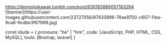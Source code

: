  <div class="tumblr-post" data-href="https://embed.tumblr.com/embed/post/tiXXhoi_hBjR4COTMfiREg/630183885057163264" data-did="762dd9362150cd59e3452638692979f71b384218"><a href="https://demoniokawaii.tumblr.com/post/630183885057163264">https://demoniokawaii.tumblr.com/post/630183885057163264</a></div>  <script async src="https://assets.tumblr.com/post.js"></script>
![banner](https://user-images.githubusercontent.com/23727056/87433896-78ae9700-c607-11ea-9ca6-9cdbe3f67998.jpg)

const idude = {
    pronouns: "he" | "him",
    code: [JavaScript, PHP, HTML, CSS, MySQL],
    tools: [Bootrap, laravel]
}
<!---
cfrodriguezb17/cfrodriguezb17 is a ✨ special ✨ repository because its `README.md` (this file) appears on your GitHub profile.
You can click the Preview link to take a look at your changes.
--->
